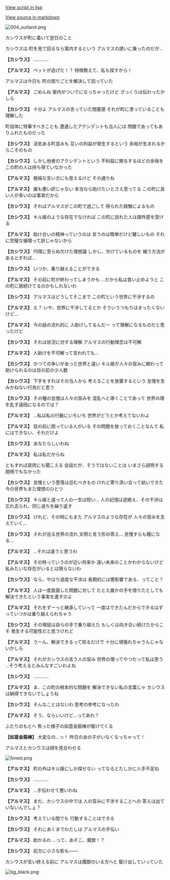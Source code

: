 [View script in lisp](../scripts/202305031.txt)

[View source in markdown](202305031.md)

![004_outland.png](../images/backgrounds/004_outland.png)

カシウスが町に着いて翌日のこと

カシウスは
町を見て回るなら案内するという
アルマスの誘いに乗ったのだが…

**【カシウス】**
…………

**【アルマス】**
ペットが逃げた！？
特徴教えて、私も探すから！

アルマスは今日も
町の困りごとを解決して回っていた

**【アルマス】**
ごめんね
案内がついでになっちゃったけど
ざっくりは伝わったかしら

**【カシウス】**
十分よ
アルマスの言っていた閉塞感
それが町に漂っていることも理解した

町自体に特筆すべきことも
遭遇したアクシデントも当人には
問題であってもありふれたものだった

**【カシウス】**
活気ある町並みも
互いの利益が発生するという
余裕が生まれるからこそのもの

**【カシウス】**
しかし他者のアクシデントという
不利益に関与するほどの余裕を
この町の人は持ち得ていなかった

**【アルマス】**
極端な言い方にも思えるけど
その通りね

**【アルマス】**
誰も悪い訳じゃない
本当なら助けたいとさえ思ってる
この町に良い人が多いのは事実だから

**【カシウス】**
それはアルマスがこの町で過ごして
得られた経験によるもの

**【カシウス】**
キル姫のような存在でなければ
この町に訪れた人は疎外感を受ける

**【アルマス】**
助け合いの精神っていうのは
言うのは簡単だけど難しいもの
それに完璧な循環って訳じゃないから

**【カシウス】**
円環に至らぬ欠けた理想論
しかし、欠けているものを
補う方法があるとすれば…

**【カシウス】**
いつか、乗り越えることができる

**【アルマス】**
その前に町が終わってしまうかも
…だから私は食い止めようと
この町に居続けてるのかもしれないわ

**【カシウス】**
アルマスはどうしてそこまで
この町という世界に干渉するの

**【アルマス】**
え？
いや、世界に干渉してるとか
そういうつもりはまったくないけど…

**【アルマス】**
今の話の流れ的に
人助けしてるんだー
って理解になるものだと思ったけど

**【カシウス】**
それは状況に対する理解
アルマスの行動理念は不可解

**【アルマス】**
人助けを不可解って言われても…

**【カシウス】**
かつての争いがあった世界と違い
キル姫が人々の営みに関わって
助けられるのは目の前の少人数

**【カシウス】**
下手をすればその当人から
考えることを放棄するという
怠慢を生みかねない行為だと思う

**【カシウス】**
その種の怠慢は人々の営みを
混乱へと導くことであって
世界の理を乱す遠因になるのでは？

**【アルマス】**
…私は私の行動にいちいち
世界がどうとか考えてないわよ

**【アルマス】**
目の前に困っている人がいる
その問題を放っておくことなんて
私にはできない、それだけよ

**【カシウス】**
あなたらしいわね

**【アルマス】**
私は私だからね

ともすれば皮肉にも聞こえる
会話だが、そうではないことは
いまさら説明する間柄でもなかった

**【カシウス】**
怠慢という堕落は忌むべきもの
けれど寄り添い合って紡いできた
今の世界もまた理想のひとつ

**【カシウス】**
キル姫と違って人の一生は短い…
人の記憶は途絶え、その干渉は
忘れ去られ、同じ過ちを繰り返す

**【カシウス】**
けれど、その時にもまた
アルマスのような存在が
人々の営みを支えていく…

**【カシウス】**
それが巡る世界の流れ
文明と言う形の答え…
怠慢すらも糧になる…

**【アルマス】**
…それは違うと思うわ

**【アルマス】**
その時っていうのが近い将来か
遠い未来のことかわからないけど
私みたいな存在がいるとは限らないわ

**【カシウス】**
なら、やはり過度な干渉は
長期的には悪影響である、ってこと？

**【アルマス】**
人は一度直面した問題に対して
たとえ誰かの手を借りたとしても
解決できたという事実を遺すのよ

**【アルマス】**
それをずーっと継承していって
一度はできたんだからできるはず
っていつかは乗り越えられちゃう

**【カシウス】**
その理屈は自らの手で乗り越えた
もしくは向き合い続けたからこそ
発生する可能性だと思うけれど

**【アルマス】**
うーん、解決できるって知るだけで
十分に頑張れちゃうんじゃないかしら

**【アルマス】**
それがカシウスの言う人の営み
世界の理ってやつだって私は思う
…そう考えるとみんなすごいわよね

**【カシウス】**
…………

**【アルマス】**
ま、この町の根本的な問題を
解決できない私の言葉じゃ
カシウスは納得できないでしょうね

**【カシウス】**
そんなことはないわ
思考の参考になったわ

**【アルマス】**
そう、ならいいけど…ってあれ？

ふたりのもとへ
焦った様子の如意金箍棒が駆けてくる

**【如意金箍棒】**
大変なの…っ！
昨日のあの子がいなくなっちゃって！

アルマスとカシウスは顔を見合わせる

![forest.png](../images/backgrounds/forest.png)

**【アルマス】**
町の外はキル姫にしか探せない
ってなるとたしかに人手不足ね

**【カシウス】**
…………

**【アルマス】**
…手伝わせて悪いわね

**【アルマス】**
まだ、カシウスの中では
人の営みに干渉することへの
答えは出ていないんでしょ？

**【カシウス】**
考えている間でも
行動することはできる

**【カシウス】**
それにあくまでわたしは
アルマスの手伝い

**【アルマス】**
助かるわ
…って、あそこ、魔獣！？

**【カシウス】**
前方に小さな影も――

カシウスが言い終える前に
アルマスは魔獣のいる方へと
駆け出していっていた

![bg_black.png](../images/backgrounds/bg_black.png)
